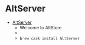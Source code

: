 # AltServer
- [AltServer](https://altstore.io/)
  -  Welcome to AltStore
  - 
  - `brew cask install AltServer`
